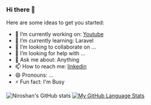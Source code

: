 ### Hi there 👋

<!--
**vniroshan/vniroshan** is a ✨ _special_ ✨ repository because its `README.md` (this file) appears on your GitHub profile.
-->
Here are some ideas to get you started:

- 🔭 I’m currently working on: [Youtube](https://www.youtube.com/c/niroshmediaR)
- 🌱 I’m currently learning: Laravel
- 👯 I’m looking to collaborate on ...
- 🤔 I’m looking for help with ...
- 💬 Ask me about: Anything
- 📫 How to reach me: [linkedin](https://www.linkedin.com/in/niroshanrajh)
- 😄 Pronouns: ...
- ⚡ Fun fact: I'm Busy

![Niroshan's GitHub stats](https://github-readme-stats.vercel.app/api?username=vniroshan&show_icons=true&theme=tokyonight)
[![My GitHub Language Stats](https://github-readme-stats.vercel.app/api/top-langs/?username=vniroshan&langs_count=5&theme=tokyonight)]()

